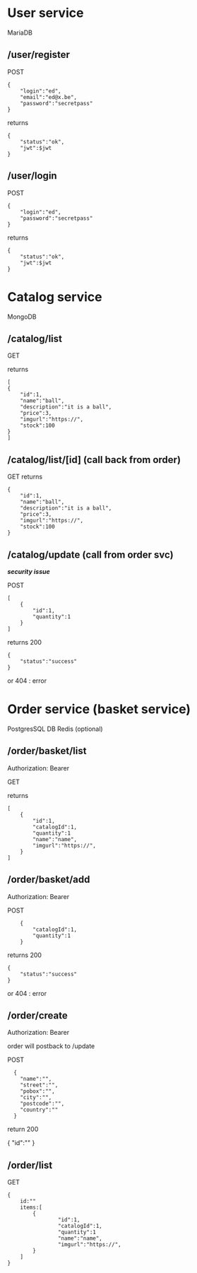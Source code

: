 # User service
MariaDB


## /user/register
POST
```
{
    "login":"ed",
    "email":"ed@x.be",
    "password":"secretpass"
}
```

returns

```
{
    "status":"ok",
    "jwt":$jwt
}
```


## /user/login

POST
```
{
    "login":"ed",
    "password":"secretpass"
}
```

returns

```
{
    "status":"ok",
    "jwt":$jwt
}
```

# Catalog service
MongoDB

## /catalog/list

GET

returns
```
[
{
    "id":1,
    "name":"ball",
    "description":"it is a ball",
    "price":3,
    "imgurl":"https://",
    "stock":100
}
]
```

## /catalog/list/[id] (call back from order)
GET 
returns

```
{
    "id":1,
    "name":"ball",
    "description":"it is a ball",
    "price":3,
    "imgurl":"https://",
    "stock":100
}
```

## /catalog/update (call from order svc)
***security issue***

POST
```
[
    {
        "id":1,
        "quantity":1
    }
]
```

returns
200 
```
{
    "status":"success"
}
```
or
404 : error

# Order service (basket service)
PostgresSQL DB
Redis (optional)

## /order/basket/list

Authorization: Bearer <jwttoken>

GET

returns
```
[
    {
        "id":1,
        "catalogId":1,     
        "quantity":1
        "name":"name",
        "imgurl":"https://",
    }
]
```

## /order/basket/add

Authorization: Bearer <jwttoken>

POST
```
    {
        "catalogId":1,   
        "quantity":1
    }
```

returns
200 
```
{
    "status":"success"
}
```
or
404 : error

## /order/create

Authorization: Bearer <jwttoken>

order will postback to /update


POST
```
  {
    "name":"",
    "street":"",
    "pobox":"",
    "city":"",
    "postcode":"",
    "country":""
  }
```

return 200

{
    "id":""
}

## /order/list

GET 
```
{
    id:""
    items:[
        {
                "id":1,
                "catalogId":1,   
                "quantity":1
                "name":"name",
                "imgurl":"https://",
        }       
    ]
}
```
